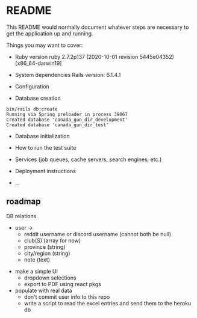 # README

This README would normally document whatever steps are necessary to get the
application up and running.

Things you may want to cover:

* Ruby version
ruby 2.7.2p137 (2020-10-01 revision 5445e04352) [x86_64-darwin19]
* System dependencies
Rails version: 6.1.4.1

* Configuration

* Database creation
```
bin/rails db:create
Running via Spring preloader in process 39067
Created database 'canada_gun_dir_development'
Created database 'canada_gun_dir_test'
```
* Database initialization

* How to run the test suite

* Services (job queues, cache servers, search engines, etc.)

* Deployment instructions

* ...


## roadmap
DB relations
* user -> 
    - reddit username or discord username (cannot both be null)
    - club(S) (array for now)
    - province (string)
    - city/region (string)
    - note (text)

- make a simple UI
	- dropdown selections
    - export to PDF using react pkgs
- populate with real data
    - don't commit user info to this repo
    - write a script to read the excel entries and send them to the heroku db
